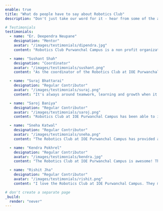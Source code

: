 ```yaml
---
enable: true
title: "What do people have to say about Robotics Club"
description: "Don't just take our word for it - hear from some of the active participants and mentors. Check out some of our testimonials below to see what others are saying about Robotics Club."

# Testimonials
testimonials:
  - name: "Er. Deependra Neupane"
    designation: "Mentor"
    avatar: "/images/testimonials/dipendra.jpg"
    content: "Robotics Club Purwanchal Campus is a non profit organization within Purwanchal campus, which provides an outstanding platform for students and enthusiasts. Robotics Club is established to promote, educate, explore, and compete in the field of robotics."

  - name: "Sushant Shah"
    designation: "Coordinator"
    avatar: "/images/testimonials/sushant.png"
    content: "As the coordinator of the Robotics Club at IOE Purwanchal Campus, I'm proud to lead this dynamic group of students. Our focus is on making robotics accessible and enjoyable for all. Over the years, we've nurtured a vibrant community of robotics enthusiasts who not only learn but also compete nationally and internationally. It's been a fulfilling journey."

  - name: "Suraj Bhattarai"
    designation: "Regular Contributor"
    avatar: "/images/testimonials/suraj.png"
    content: "It's always around teamwork, learning and growth when it comes to Robotics Club at IOEPC. From automation to Complex Control and Logic configuration; the diversity on ROS to Gate Control is amazing, I could learn altogether with some excellent minds."

  - name: "Saroj Baniya"
    designation: "Regular Contributor"
    avatar: "/images/testimonials/saroj.png"
    content: "Robotics Club at IOE Purwanchal Campus has been able to inspire a lot of Robotics Enthusiasts. It has build a community of robotics enthusiasts, helped a lot of individuals to explore the field of robotics. And I am glad to be the part of its community"

  - name: "Sneha Katwal"
    designation: "Regular Contributor"
    avatar: "/images/testimonials/sneha.png"
    content: "The Robotics Club at IOE Purwanchal Campus has provided a highly developed platform, expert guidance, and a dynamic learning environment. The club's mentoring environment, combined with the support of a very good network of members and advisors, has been essential in enhancing idea generation and personal growth. I am forever thankful for the experience and the opportunity it provided to fine-tune my technical skills."

  - name: "Kendra Pokhrel"
    designation: "Regular Contributor"
    avatar: "/images/testimonials/kendra.jpg"
    content: "The Robotics Club at IOE Purwanchal Campus is awesome! They teach robotics in a fun way with real-life examples. I've learned a lot since I joined and even got to compete in a national event."

  - name: "Rishit Jha"
    designation: "Regular Contributor"
    avatar: "/images/testimonials/rishit.png"
    content: "I love the Robotics Club at IOE Purwanchal Campus. They make robotics easy to understand and exciting with practical examples. I've had a blast learning and competing with them!"

# don't create a separate page
_build:
  render: "never"
---
```

